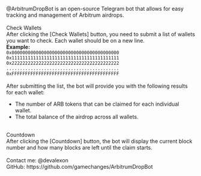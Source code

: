 @ArbitrumDropBot is an open-source Telegram bot that allows for easy tracking and management of Arbitrum airdrops.<br>
<br>
Check Wallets<br>
After clicking the [Check Wallets] button, you need to submit a list of wallets you want to check. Each wallet should be on a new line.<br>
**Example:**<br>
``0x0000000000000000000000000000000000000000``<br>
``0x1111111111111111111111111111111111111111``<br>
``0x2222222222222222222222222222222222222222``<br>
``..........................................``<br>
``0xFFFFFFFFFFFFFFFFFFFFFFFFFFFFFFFFFFFFFFFF``<br>
<br>
After submitting the list, the bot will provide you with the following results for each wallet:<br>
-  The number of ARB tokens that can be claimed for each individual wallet.<br>
-  The total balance of the airdrop across all wallets.<br>
<br>
Countdown<br>
After clicking the [Countdown] button, the bot will display the current block number and how many blocks are left until the claim starts.<br>
<br>
Contact me: @devalexon<br>
GitHub: https://github.com/gamechanges/ArbitrumDropBot
